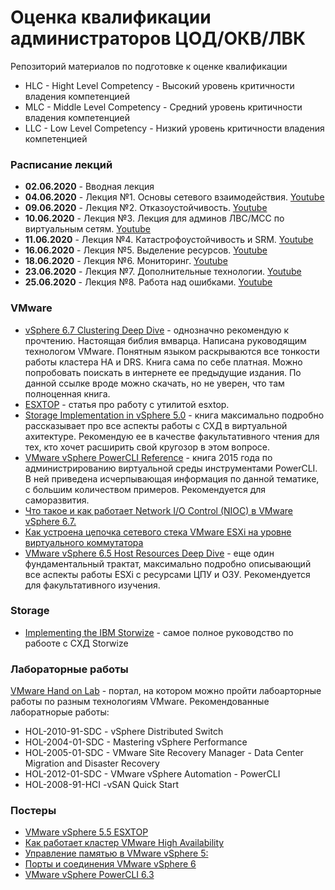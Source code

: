 # Оценка квалификации администраторов ЦОД/ОКВ/ЛВК
Репозиторий материалов по подготовке к оценке квалификации 

- HLC - Hight Level Competency - Высокий уровень критичности владения компетенцией
- MLC - Middle Level Competency - Средний уровень критичности владения компетенцией
- LLC - Low Level Competency - Низкий уровень критичности владения компетенцией

### Расписание лекций
- **02.06.2020** - Вводная лекция
- **04.06.2020** - Лекция №1. Основы сетевого взаимодействия. [Youtube](https://youtu.be/EAQHdvoIQSg)
- **09.06.2020** - Лекция №2. Отказоустойчивость. [Youtube](https://www.youtube.com/watch?v=ljs3LhUNscQ)
- **10.06.2020** - Лекция №3. Лекция для админов ЛВС/МСС по виртуальным сетям. [Youtube](https://www.youtube.com/watch?v=lQZpYg24IPU)
- **11.06.2020** - Лекция №4. Катастрофоустойчивость и SRM.  [Youtube](https://www.youtube.com/watch?v=ufPGebRH-eo)
- **16.06.2020** - Лекция №5. Выделение ресурсов. [Youtube](https://www.youtube.com/watch?v=ZBjil_fAruo)
- **18.06.2020** - Лекция №6. Мониторинг. [Youtube](https://www.youtube.com/watch?v=e2S9FdWSDqs)
- **23.06.2020** - Лекция №7. Дополнительные технологии.  [Youtube](https://www.youtube.com/watch?v=7g1Lm24kX7c)
- **25.06.2020** - Лекция №8. Работа над ошибками.  [Youtube](https://www.youtube.com/watch?v=1veXS-bbCPk)

### VMware
- [vSphere 6.7 Clustering Deep Dive](https://www.rubrik.com/en/lp/white-papers/19/clustering-deep-dive-ebook.html?utm_source=marketo&utm_medium=internal-link&utm_campaign=redirect?utm_campaign=authors) - однозначно рекомендую к прочтению. Настоящая библия вмварца. Написана руководящим технологом VMware. Понятным языком раскрываются все тонкости работы кластера HA и DRS. Книга сама по себе платная. Можно попробовать поискать в интернете ее предыдущие издания. По данной ссылке вроде можно скачать, но не уверен, что там полноценная книга. 
- [ESXTOP](http://www.yellow-bricks.com/esxtop/) - статья про работу с утилитой esxtop. 
- [Storage Implementation in vSphere 5.0](https://www.amazon.com/Storage-Implementation-vSphere-5-0-VMware-ebook-dp-B0091I7H1M/dp/B0091I7H1M/ref=mt_kindle?_encoding=UTF8&me=&qid=) - книга максимально подробно рассказывает про все аспекты работы с СХД в виртуальной ахитектуре. Рекомендую ее в качестве факультативного чтения для тех, кто хочет расширить свой кругозор в этом вопросе.
- [VMware vSphere PowerCLI Reference](https://www.amazon.com/VMware-vSphere-PowerCLI-Reference-Administration-ebook/dp/B019WTGZ3A/ref=sr_1_1?dchild=1&keywords=powercli&qid=1591772319&s=digital-text&sr=1-1) - книга 2015 года по администрированию виртуальной среды инструментами PowerCLI. В ней приведена исчерпывающая информация по данной тематике, с большим количеством примеров. Рекомендуется для саморазвития. 
- [Что такое и как работает Network I/O Control (NIOC) в VMware vSphere 6.7.](https://www.vmgu.ru/news/vmware-vsphere-network-io-control)
- [Как устроена цепочка сетевого стека VMware ESXi на уровне виртуального коммутатора](https://www.vmgu.ru/news/vmware-vswitch-networking-iochain)
- [VMware vSphere 6.5 Host Resources Deep Dive](https://www.rubrik.com/en/lp/white-papers/19/host-resources-deep-dive-ebook.html) - еще один фундаментальный трактат, максимально подробно описывающий все аспекты работы ESXi с ресурсами ЦПУ и ОЗУ. Рекомендуется для факультативного изучения.

### Storage
- [Implementing the IBM Storwize](https://www.redbooks.ibm.com/redbooks/pdfs/sg248162.pdf) - самое полное руководство по рабооте с СХД Storwize

### Лабораторные работы

[VMware Hand on Lab](https://labs.hol.vmware.com/HOL/) - портал, на котором можно пройти лабоарторные работы по разным технологиям VMware. Рекомендованные лаборатнорые работы:
- HOL-2010-91-SDC - vSphere Distributed Switch
- HOL-2004-01-SDC - Mastering vSphere Performance
- HOL-2005-01-SDC - VMware Site Recovery Manager - Data Center Migration and Disaster Recovery
- HOL-2012-01-SDC - VMware vSphere Automation - PowerCLI
- HOL-2008-91-HCI -vSAN Quick Start

### Постеры
- [VMware vSphere 5.5 ESXTOP](http://www.running-system.com/wp-content/uploads/2012/08/esxtop_english_v11.pdf)
- [Как работает кластер VMware High Availability](http://www.vmgu.ru/images/posters/pdf/HyperViZor-Diags-HA-Blueprint-v1-0.pdf.pdf)
- [Управление памятью в VMware vSphere 5:](https://www.vmgu.ru/ext/pdf/vSphere5-Memory-Management-and-Monitoring-Diagram-v1-2.pdf)
- [Порты и соединения VMware vSphere 6](https://kb.vmware.com/selfservice/microsites/search.do?language=en_US&cmd=displayKC&externalId=2131180)
- [VMware vSphere PowerCLI 6.3](https://www.vmgu.ru/images/posters/pdf/VMware_PowerCLI_Poster_6.pdf)
